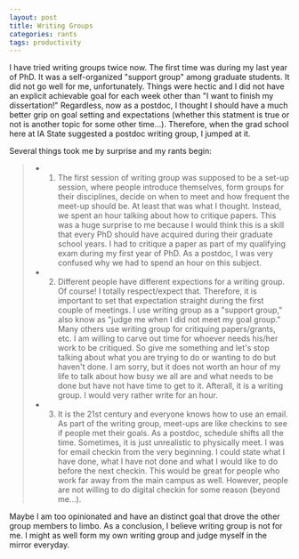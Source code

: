 ```yaml
---
layout: post
title: Writing Groups 
categories: rants
tags: productivity  
---
```


I have tried writing groups twice now. The first time was during my last year of PhD. It was a self-organized "support group" among graduate students. It did not go well for me, unfortunately. Things were hectic and I did not have an explicit achievable goal for each week other than "I want to finish my dissertation!" Regardless, now as a postdoc, I thought I should have a much better grip on goal setting and expectations (whether this statment is true or not is another topic for some other time...). Therefore, when the grad school here at IA State suggested a postdoc writing group, I jumped at it. 

<!--more-->

Several things took me by surprise and my rants begin:
>+ 1. The first session of writing group was supposed to be a set-up session, where people introduce themselves, form groups for their disciplines, decide on when to meet and how frequent the meet-up should be. At least that was what I thought. Instead, we spent an hour talking about how to critique papers. This was a huge surprise to me because I would think this is a skill that every PhD should have acquired during their graduate school years. I had to critique a paper as part of my qualifying exam during my first year of PhD. As a postdoc, I was very confused why we had to spend an hour on this subject.
>
>+ 2. Different people have different expections for a writing group. Of course! I totally respect/expect that. Therefore, it is important to set that expectation straight during the first couple of meetings. I use writing group as a "support group," also know as "judge me when I did not meet my goal group." Many others use writing group for critiquing papers/grants, etc. I am willing to carve out time for whoever needs his/her work to be critiqued. So give me something and let's stop talking about what you are trying to do or wanting to do but haven't done. I am sorry, but it does not worth an hour of my life to talk about how busy we all are and what needs to be done but have not have time to get to it. Afterall, it is a writing group. I would very rather write for an hour.
>
>+ 3. It is the 21st century and everyone knows how to use an email. As part of the writing group, meet-ups are like checkins to see if people met their goals. As a postdoc, schedule shifts all the time. Sometimes, it is just unrealistic to physically meet. I was for email checkin from the very beginning. I could state what I have done, what I have not done and what I would like to do before the next checkin. This would be great for people who work far away from the main campus as well. However, people are not willing to do digital checkin for some reason (beyond me...). 

Maybe I am too opinionated and have an distinct goal that drove the other group members to limbo. As a conclusion, I believe writing group is not for me. I might as well form my own writing group and judge myself in the mirror everyday.
